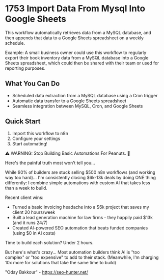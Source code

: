 # 1753 Import Data From Mysql Into Google Sheets

This workflow automatically retrieves data from a MySQL database, and then appends that data to a Google Sheets spreadsheet on a weekly schedule.

Example: A small business owner could use this workflow to regularly export their book inventory data from a MySQL database into a Google Sheets spreadsheet, which could then be shared with their team or used for reporting purposes.

## What You Can Do
- Scheduled data extraction from a MySQL database using a Cron trigger
- Automatic data transfer to a Google Sheets spreadsheet
- Seamless integration between MySQL, Cron, and Google Sheets

## Quick Start
1. Import this workflow to n8n
2. Configure your settings
3. Start automating!

⚠️ WARNING: Stop Building Basic Automations For Peanuts. 🚫

Here's the painful truth most won't tell you...

While 90% of builders are stuck selling $500 n8n workflows (and working way too hard)...
I'm consistently closing $6k-13k deals by doing ONE thing differently:
I combine simple automations with custom AI that takes less than a week to build.

Recent client wins:
* Turned a basic invoicing headache into a $6k project that saves my client 20 hours/week
* Built a lead generation machine for law firms - they happily paid $13k (and it runs 24/7)
* Created AI-powered SEO automation that beats funded companies (using $0 in AI costs)

Time to build each solution? Under 2 hours.

But here's what's crazy...
Most automation builders think AI is "too complex" or "too expensive" to add to their stack.
(Meanwhile, I'm charging 10x more for solutions that take the same time to build)

"Oday Bakkour" - https://seo-hunter.net/
